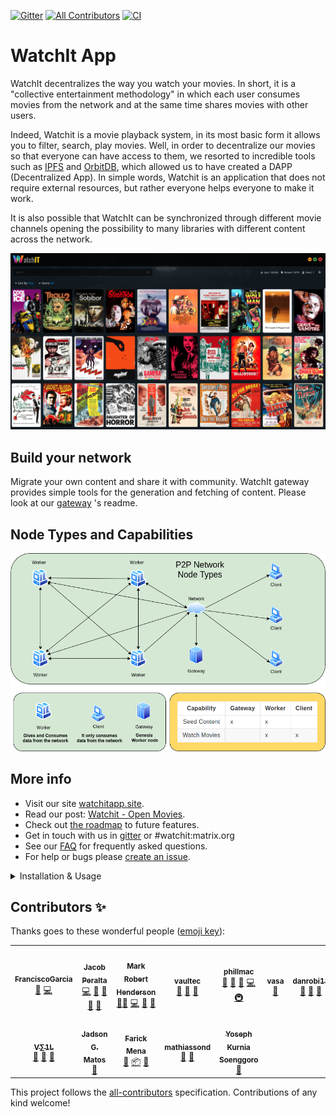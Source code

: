 [![Gitter](https://badges.gitter.im/watchit-app/community.svg)](https://gitter.im/watchit-app/community?utm_source=badge&utm_medium=badge&utm_campaign=pr-badge)
[![All Contributors](https://img.shields.io/badge/all_contributors-11-orange.svg?style=flat-square)](#contributors-)
[![CI](https://github.com/ZorrillosDev/watchit-app/actions/workflows/test.yml/badge.svg)](https://github.com/ZorrillosDev/watchit-app/actions/workflows/test.yml)

# WatchIt App

WatchIt decentralizes the way you watch your movies. In short, it is a "collective entertainment methodology" in which each user consumes movies from 
the network and at the same time shares movies with other users.

Indeed, Watchit is a movie playback system, in its most basic form it allows you to filter, search, play movies.
Well, in order to decentralize our movies so that everyone can have access to them, we resorted to incredible tools such as [IPFS](https://github.com/ipfs/go-ipfs)
and [OrbitDB](https://orbitdb.org/), which allowed us to have created a DAPP (Decentralized App). In simple words, 
Watchit is an application that does not require external resources, but rather everyone helps everyone to make it work.

It is also possible that WatchIt can be synchronized through different movie channels opening the possibility to many libraries with different content across the network.


[![screenshot](src/render/media/img/layout/screen.png?raw=true)]()


## Build your network
Migrate your own content and share it with community. WatchIt gateway provides simple tools for the generation and fetching of content. 
Please look at our [gateway](https://github.com/ZorrillosDev/watchit-gateway) 's readme.

## Node Types and Capabilities

[![screenshot](src/render/media/img/layout/nodes.png?raw=true)]()

##  More info
* Visit our site [watchitapp.site](http://watchitapp.site).
* Read our post: [Watchit - Open Movies](https://dev.to/geolffreym/watchit-2b88).
* Check out [the roadmap](https://github.com/ZorrillosDev/watchit-desktop/projects/1) to future features.
* Get in touch with us in [gitter](https://gitter.im/watchit-app/community) or #watchit:matrix.org
* See our [FAQ](FAQ.md) for frequently asked questions.
* For help or bugs please [create an issue](https://github.com/ZorrillosDev/watchit-desktop/issues).


<details>
  <summary>Installation & Usage</summary>

### Gitpod

To run a fast and fully initialized set-up dev environment
just go to our `ready-to-code` [gitpod](https://gitpod.io/#https://github.com/ZorrillosDev/watchit-app).

### Install

Please run `npm i` to install dependencies

### Usage

In the project directory, you can run:

### `npm run start`

Runs the app in the development mode.<br />
Open to view it in electron.


### `npm run package:{os}`

Builds the app for production to the `build` folder.<br />
It correctly bundles React in production mode and optimizes the build for the best performance.

Your app is being packed for the choosen {os}!
Package the app to the `release` forder. <br>



</details>


## Contributors ✨

Thanks goes to these wonderful people ([emoji key](https://allcontributors.org/docs/en/emoji-key)):

<!-- ALL-CONTRIBUTORS-LIST:START - Do not remove or modify this section -->
<!-- prettier-ignore-start -->
<!-- markdownlint-disable -->
<table>
  <tr>
    <td align="center"><a href="https://github.com/xirapo"><img src="https://avatars.githubusercontent.com/u/12839111?v=4?s=100" width="100px;" alt=""/><br /><sub><b>FranciscoGarcia</b></sub></a><br /><a href="https://github.com/ZorrillosDev/watchit-app/commits?author=xirapo" title="Documentation">📖</a> <a href="https://github.com/ZorrillosDev/watchit-app/commits?author=xirapo" title="Code">💻</a></td>
    <td align="center"><a href="https://github.com/Jadapema"><img src="https://avatars.githubusercontent.com/u/14361925?v=4?s=100" width="100px;" alt=""/><br /><sub><b>Jacob Peralta</b></sub></a><br /><a href="https://github.com/ZorrillosDev/watchit-app/commits?author=jadapema" title="Code">💻</a> <a href="#design-jadapema" title="Design">🎨</a> <a href="#blog-jadapema" title="Blogposts">📝</a> <a href="#ideas-jadapema" title="Ideas, Planning, & Feedback">🤔</a> <a href="#userTesting-jadapema" title="User Testing">📓</a></td>
    <td align="center"><a href="http://mrh.io"><img src="https://avatars.githubusercontent.com/u/106148?v=4?s=100" width="100px;" alt=""/><br /><sub><b>Mark Robert Henderson</b></sub></a><br /><a href="#mentoring-aphelionz" title="Mentoring">🧑‍🏫</a> <a href="https://github.com/ZorrillosDev/watchit-app/commits?author=aphelionz" title="Code">💻</a> <a href="https://github.com/ZorrillosDev/watchit-app/pulls?q=is%3Apr+reviewed-by%3Aaphelionz" title="Reviewed Pull Requests">👀</a> <a href="#userTesting-aphelionz" title="User Testing">📓</a></td>
    <td align="center"><a href="https://github.com/vaultec81"><img src="https://avatars.githubusercontent.com/u/47548474?v=4?s=100" width="100px;" alt=""/><br /><sub><b>vaultec</b></sub></a><br /><a href="#ideas-vaultec81" title="Ideas, Planning, & Feedback">🤔</a> <a href="#userTesting-vaultec81" title="User Testing">📓</a> <a href="#talk-vaultec81" title="Talks">📢</a></td>
    <td align="center"><a href="https://github.com/phillmac"><img src="https://avatars.githubusercontent.com/u/4534835?v=4?s=100" width="100px;" alt=""/><br /><sub><b>phillmac</b></sub></a><br /><a href="#ideas-phillmac" title="Ideas, Planning, & Feedback">🤔</a> <a href="#userTesting-phillmac" title="User Testing">📓</a> <a href="#talk-phillmac" title="Talks">📢</a> <a href="https://github.com/ZorrillosDev/watchit-app/commits?author=phillmac" title="Code">💻</a> <a href="#infra-phillmac" title="Infrastructure (Hosting, Build-Tools, etc)">🚇</a></td>
    <td align="center"><a href="https://vaibhavsaini.com/"><img src="https://avatars.githubusercontent.com/u/28847087?v=4?s=100" width="100px;" alt=""/><br /><sub><b>vasa</b></sub></a><br /><a href="https://github.com/ZorrillosDev/watchit-app/pulls?q=is%3Apr+reviewed-by%3Avasa-develop" title="Reviewed Pull Requests">👀</a></td>
    <td align="center"><a href="https://ipfs.io/ipns/k2k4r8lfpjmmno61mp5ofso67vl4pfengzeigah9bz0rw60nzpzqua0i"><img src="https://avatars.githubusercontent.com/u/48020114?v=4?s=100" width="100px;" alt=""/><br /><sub><b>danrobi11</b></sub></a><br /><a href="#ideas-danrobi11" title="Ideas, Planning, & Feedback">🤔</a> <a href="#userTesting-danrobi11" title="User Testing">📓</a> <a href="https://github.com/ZorrillosDev/watchit-app/issues?q=author%3Adanrobi11" title="Bug reports">🐛</a></td>
  </tr>
  <tr>
    <td align="center"><a href="https://github.com/justicenode"><img src="https://avatars.githubusercontent.com/u/26402137?v=4?s=100" width="100px;" alt=""/><br /><sub><b>Ѵ∑1L</b></sub></a><br /><a href="#ideas-justicenode" title="Ideas, Planning, & Feedback">🤔</a> <a href="https://github.com/ZorrillosDev/watchit-app/issues?q=author%3Ajusticenode" title="Bug reports">🐛</a> <a href="#userTesting-justicenode" title="User Testing">📓</a></td>
    <td align="center"><a href="https://github.com/Slender1808"><img src="https://avatars.githubusercontent.com/u/50336793?v=4?s=100" width="100px;" alt=""/><br /><sub><b>Jadson G. Matos</b></sub></a><br /><a href="#ideas-Slender1808" title="Ideas, Planning, & Feedback">🤔</a></td>
    <td align="center"><a href="https://github.com/Farickmenacode73"><img src="https://avatars.githubusercontent.com/u/31286606?v=4?s=100" width="100px;" alt=""/><br /><sub><b>Farick Mena</b></sub></a><br /><a href="#ideas-Farickmenacode73" title="Ideas, Planning, & Feedback">🤔</a> <a href="#platform-Farickmenacode73" title="Packaging/porting to new platform">📦</a> <a href="#userTesting-Farickmenacode73" title="User Testing">📓</a></td>
    <td align="center"><a href="https://github.com/mathiassond"><img src="https://avatars.githubusercontent.com/u/49319141?v=4?s=100" width="100px;" alt=""/><br /><sub><b>mathiassond</b></sub></a><br /><a href="#userTesting-mathiassond" title="User Testing">📓</a> <a href="https://github.com/ZorrillosDev/watchit-app/issues?q=author%3Amathiassond" title="Bug reports">🐛</a></td>
    <td align="center"><a href="https://yosephks.github.io/personal_website.github.io"><img src="https://avatars.githubusercontent.com/u/48710170?v=4?s=100" width="100px;" alt=""/><br /><sub><b>Yoseph Kurnia Soenggoro</b></sub></a><br /><a href="#ideas-YosephKS" title="Ideas, Planning, & Feedback">🤔</a></td>
  </tr>
</table>

<!-- markdownlint-restore -->
<!-- prettier-ignore-end -->

<!-- ALL-CONTRIBUTORS-LIST:END -->

This project follows the [all-contributors](https://github.com/all-contributors/all-contributors) specification. Contributions of any kind welcome!
